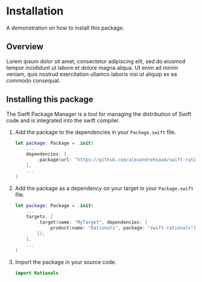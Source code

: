 # Installation

A demonstration on how to install this package.

## Overview

Lorem ipsum dolor sit amet, consectetur adipiscing elit, sed do eiusmod tempor incididunt ut labore et dolore magna aliqua. Ut enim ad minim veniam, quis nostrud exercitation ullamco laboris nisi ut aliquip ex ea commodo consequat.

## Installing this package

The Swift Package Manager is a tool for managing the distribution of Swift code and is integrated into the swift compiler.

1. Add the package to the dependencies in your `Package.swift` file.

	```swift
	let package: Package = .init(
		...
		dependencies: [
			.package(url: "https://github.com/alexandrehsaad/swift-rationals.git", branch: "main")
		],
		...
	)
	```

2. Add the package as a dependency on your target in your `Package.swift` file.

	```swift
	let package: Package = .init(
		...
		targets: [
			.target(name: "MyTarget", dependencies: [
				.product(name: "Rationals", package: "swift-rationals")
			]),
		],
		...
	)


3. Import the package in your source code.

	```swift
	import Rationals
	```
